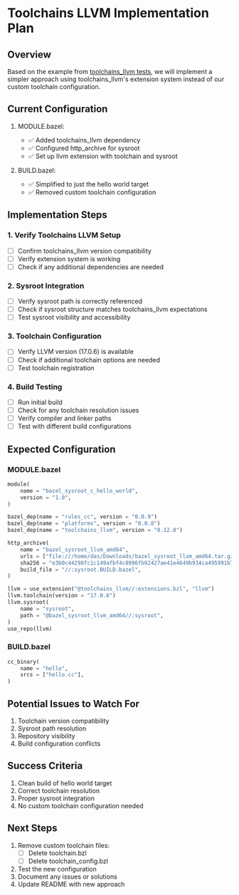 # Toolchains LLVM Implementation Plan

## Overview
Based on the example from [toolchains_llvm tests](https://github.com/bazel-contrib/toolchains_llvm/blob/1.0.0/tests/MODULE.bazel#L145), we will implement a simpler approach using toolchains_llvm's extension system instead of our custom toolchain configuration.

## Current Configuration
1. MODULE.bazel:
   - ✅ Added toolchains_llvm dependency
   - ✅ Configured http_archive for sysroot
   - ✅ Set up llvm extension with toolchain and sysroot

2. BUILD.bazel:
   - ✅ Simplified to just the hello world target
   - ✅ Removed custom toolchain configuration

## Implementation Steps

### 1. Verify Toolchains LLVM Setup
- [ ] Confirm toolchains_llvm version compatibility
- [ ] Verify extension system is working
- [ ] Check if any additional dependencies are needed

### 2. Sysroot Integration
- [ ] Verify sysroot path is correctly referenced
- [ ] Check if sysroot structure matches toolchains_llvm expectations
- [ ] Test sysroot visibility and accessibility

### 3. Toolchain Configuration
- [ ] Verify LLVM version (17.0.6) is available
- [ ] Check if additional toolchain options are needed
- [ ] Test toolchain registration

### 4. Build Testing
- [ ] Run initial build
- [ ] Check for any toolchain resolution issues
- [ ] Verify compiler and linker paths
- [ ] Test with different build configurations

## Expected Configuration

### MODULE.bazel
```python
module(
    name = "bazel_sysroot_c_hello_world",
    version = "1.0",
)

bazel_dep(name = "rules_cc", version = "0.0.9")
bazel_dep(name = "platforms", version = "0.0.8")
bazel_dep(name = "toolchains_llvm", version = "0.12.0")

http_archive(
    name = "bazel_sysroot_llvm_amd64",
    urls = ["file:///home/das/Downloads/bazel_sysroot_llvm_amd64.tar.gz"],
    sha256 = "e3b0c44298fc1c149afbf4c8996fb92427ae41e4649b934ca495991b7852b855",
    build_file = "//:sysroot.BUILD.bazel",
)

llvm = use_extension("@toolchains_llvm//:extensions.bzl", "llvm")
llvm.toolchain(version = "17.0.6")
llvm.sysroot(
    name = "sysroot",
    path = "@bazel_sysroot_llvm_amd64//:sysroot",
)
use_repo(llvm)
```

### BUILD.bazel
```python
cc_binary(
    name = "hello",
    srcs = ["hello.cc"],
)
```

## Potential Issues to Watch For
1. Toolchain version compatibility
2. Sysroot path resolution
3. Repository visibility
4. Build configuration conflicts

## Success Criteria
1. Clean build of hello world target
2. Correct toolchain resolution
3. Proper sysroot integration
4. No custom toolchain configuration needed

## Next Steps
1. Remove custom toolchain files:
   - [ ] Delete toolchain.bzl
   - [ ] Delete toolchain_config.bzl
2. Test the new configuration
3. Document any issues or solutions
4. Update README with new approach